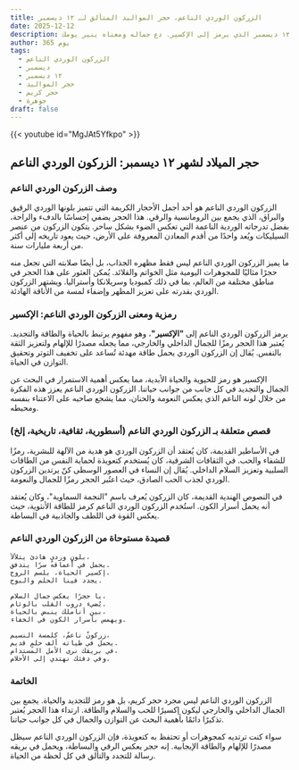 ```yaml
---
title: الزركون الوردي الناعم، حجر المواليد المتألق لـ ١٢ ديسمبر
date: 2025-12-12
description: اشعر بأهمية الزركون الوردي الناعم، حجر المواليد لـ ١٢ ديسمبر الذي يرمز إلى الإكسير. دع جماله ومعناه ينير يومك.
author: 365 يوم
tags:
  - الزركون الوردي الناعم
  - ديسمبر
  - ١٢ ديسمبر
  - حجر المواليد
  - حجر كريم
  - جوهرة
draft: false
---
```


{{< youtube id="MgJAt5Yfkpo" >}}

## حجر الميلاد لشهر ١٢ ديسمبر: الزركون الوردي الناعم

### وصف الزركون الوردي الناعم

الزركون الوردي الناعم هو أحد أجمل الأحجار الكريمة التي تتميز بلونها الوردي الرقيق والبراق، الذي يجمع بين الرومانسية والرقي. هذا الحجر يضفي إحساسًا بالدفء والراحة، بفضل تدرجاته الوردية الناعمة التي تعكس الضوء بشكل ساحر. يتكون الزركون من عنصر السيليكات ويُعد واحدًا من أقدم المعادن المعروفة على الأرض، حيث يعود تاريخه إلى أكثر من أربعة مليارات سنة.

ما يميز الزركون الوردي الناعم ليس فقط مظهره الجذاب، بل أيضًا صلابته التي تجعل منه حجرًا مثاليًا للمجوهرات اليومية مثل الخواتم والقلائد. يُمكن العثور على هذا الحجر في مناطق مختلفة من العالم، بما في ذلك كمبوديا وسريلانكا وأستراليا. ويشتهر الزركون الوردي بقدرته على تعزيز المظهر وإضفاء لمسة من الأناقة الهادئة.

### رمزية ومعنى الزركون الوردي الناعم: الإكسير

يرمز الزركون الوردي الناعم إلى **"الإكسير"**، وهو مفهوم يرتبط بالحياة والطاقة والتجديد. يُعتبر هذا الحجر رمزًا للجمال الداخلي والخارجي، مما يجعله مصدرًا للإلهام ولتعزيز الثقة بالنفس. يُقال إن الزركون الوردي يحمل طاقة مهدئة تُساعد على تخفيف التوتر وتحقيق التوازن في الحياة.

الإكسير هو رمز للحيوية والحياة الأبدية، مما يعكس أهمية الاستمرار في البحث عن الجمال والتجديد في كل جانب من جوانب حياتنا. الزركون الوردي الناعم يعزز هذه الفكرة من خلال لونه الناعم الذي يعكس النعومة والحنان، مما يشجع صاحبه على الاعتناء بنفسه ومحيطه.

### قصص متعلقة بـ الزركون الوردي الناعم (أسطورية، ثقافية، تاريخية، إلخ)

في الأساطير القديمة، كان يُعتقد أن الزركون الوردي هو هدية من الآلهة للبشرية، رمزًا للشفاء والحب. في الثقافات الشرقية، كان يُستخدم كتعويذة لحماية النفس من الطاقات السلبية وتعزيز السلام الداخلي. يُقال إن النساء في العصور الوسطى كنّ يرتدين الزركون الوردي لجذب الحب الصادق، حيث اعتُبر الحجر رمزًا للجمال والنعومة.

في النصوص الهندية القديمة، كان الزركون يُعرف باسم "النجمة السماوية"، وكان يُعتقد أنه يحمل أسرار الكون. استُخدم الزركون الوردي الناعم كرمز للطاقة الأنثوية، حيث يعكس القوة في اللطف والجاذبية في البساطة.

### قصيدة مستوحاة من الزركون الوردي الناعم

```
بلونٍ ورديٍ هادئ يتلألأ،  
يحمل في أعماقه سرًا يتدفق.  
إكسير الحياة، بلسم الروح،  
يجدد فينا الحلم والبوح.  

يا حجرًا يعكس جمال السلام،  
يُضيء دروب القلب بالوئام.  
بين أناملك ينبض بالحياة،  
ويهمس بأسرار الكون في الخفاء.  

زركونٌ ناعمٌ، كلمسة النسيم،  
يحمل في طياته ألف حلمٍ قديم.  
في بريقك نرى الأمل المستدام،  
وفي دفئك نهتدي إلى الأحلام.  
```

### الخاتمة

الزركون الوردي الناعم ليس مجرد حجر كريم، بل هو رمز للتجديد والحياة. يجمع بين الجمال الداخلي والخارجي ليكون إكسيرًا للحب والسلام والطاقة. ارتداء هذا الحجر يُعتبر تذكيرًا دائمًا بأهمية البحث عن التوازن والجمال في كل جوانب حياتنا.

سواء كنت ترتديه كمجوهرات أو تحتفظ به كتعويذة، فإن الزركون الوردي الناعم سيظل مصدرًا للإلهام والطاقة الإيجابية. إنه حجر يعكس الرقي والبساطة، ويحمل في بريقه رسالة للتجدد والتألق في كل لحظة من الحياة.